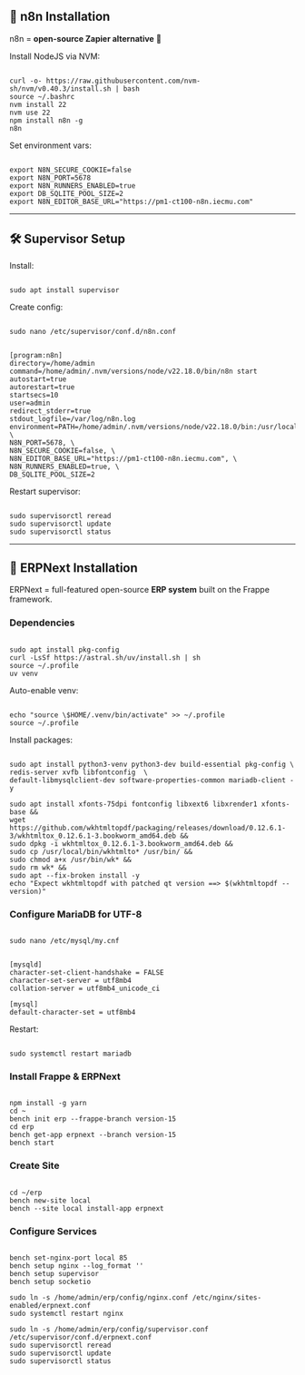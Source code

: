 ## 🤖 n8n Installation

n8n = **open-source Zapier alternative** 🤯

Install NodeJS via NVM:

```

curl -o- https://raw.githubusercontent.com/nvm-sh/nvm/v0.40.3/install.sh | bash
source ~/.bashrc
nvm install 22
nvm use 22
npm install n8n -g
n8n

```

Set environment vars:

```

export N8N_SECURE_COOKIE=false
export N8N_PORT=5678
export N8N_RUNNERS_ENABLED=true
export DB_SQLITE_POOL_SIZE=2
export N8N_EDITOR_BASE_URL="https://pm1-ct100-n8n.iecmu.com"

```

---

## 🛠 Supervisor Setup

Install:

```

sudo apt install supervisor

```

Create config:

```

sudo nano /etc/supervisor/conf.d/n8n.conf

```

```

[program:n8n]
directory=/home/admin
command=/home/admin/.nvm/versions/node/v22.18.0/bin/n8n start
autostart=true
autorestart=true
startsecs=10
user=admin
redirect_stderr=true
stdout_logfile=/var/log/n8n.log
environment=PATH=/home/admin/.nvm/versions/node/v22.18.0/bin:/usr/local/bin:/usr/bin:/bin, \
N8N_PORT=5678, \
N8N_SECURE_COOKIE=false, \
N8N_EDITOR_BASE_URL="https://pm1-ct100-n8n.iecmu.com", \
N8N_RUNNERS_ENABLED=true, \
DB_SQLITE_POOL_SIZE=2

```

Restart supervisor:

```

sudo supervisorctl reread
sudo supervisorctl update
sudo supervisorctl status

```

---

## 🏢 ERPNext Installation

ERPNext = full-featured open-source **ERP system** built on the Frappe framework.

### Dependencies

```

sudo apt install pkg-config
curl -LsSf https://astral.sh/uv/install.sh | sh
source ~/.profile
uv venv

```

Auto-enable venv:

```

echo "source \$HOME/.venv/bin/activate" >> ~/.profile
source ~/.profile

```

Install packages:

```

sudo apt install python3-venv python3-dev build-essential pkg-config \
redis-server xvfb libfontconfig  \
default-libmysqlclient-dev software-properties-common mariadb-client -y

```

```
sudo apt install xfonts-75dpi fontconfig libxext6 libxrender1 xfonts-base &&
wget https://github.com/wkhtmltopdf/packaging/releases/download/0.12.6.1-3/wkhtmltox_0.12.6.1-3.bookworm_amd64.deb &&
sudo dpkg -i wkhtmltox_0.12.6.1-3.bookworm_amd64.deb &&
sudo cp /usr/local/bin/wkhtmlto* /usr/bin/ &&
sudo chmod a+x /usr/bin/wk* &&
sudo rm wk* &&
sudo apt --fix-broken install -y
echo "Expect wkhtmltopdf with patched qt version ==> $(wkhtmltopdf --version)"
```

### Configure MariaDB for UTF-8

```

sudo nano /etc/mysql/my.cnf

```

```

[mysqld]
character-set-client-handshake = FALSE
character-set-server = utf8mb4
collation-server = utf8mb4_unicode_ci

[mysql]
default-character-set = utf8mb4

```

Restart:

```

sudo systemctl restart mariadb

```

### Install Frappe & ERPNext

```

npm install -g yarn
cd ~
bench init erp --frappe-branch version-15
cd erp
bench get-app erpnext --branch version-15
bench start

```

### Create Site

```

cd ~/erp
bench new-site local
bench --site local install-app erpnext

```

### Configure Services

```

bench set-nginx-port local 85
bench setup nginx --log_format ''
bench setup supervisor
bench setup socketio

sudo ln -s /home/admin/erp/config/nginx.conf /etc/nginx/sites-enabled/erpnext.conf
sudo systemctl restart nginx

sudo ln -s /home/admin/erp/config/supervisor.conf /etc/supervisor/conf.d/erpnext.conf
sudo supervisorctl reread
sudo supervisorctl update
sudo supervisorctl status

```
